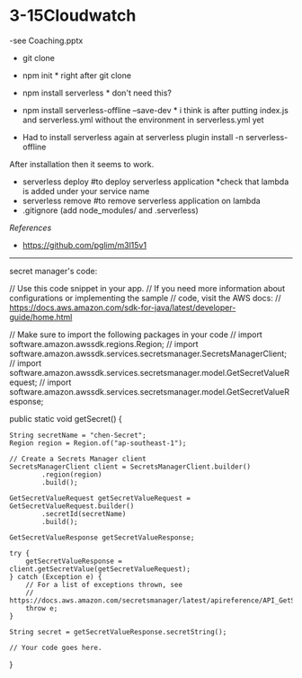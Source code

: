 # 3-15Cloudwatch


-see Coaching.pptx

- git clone
- npm init * right after git clone
- npm install serverless * don't need this?
- npm install serverless-offline –save-dev * i think is after putting index.js and serverless.yml without the environment in serverless.yml yet

- Had to install serverless again at serverless plugin install -n serverless-offline

After installation then it seems to work.

- serverless deploy #to deploy serverless application *check that lambda is added under your service name
- serverless remove #to remove serverless application on lambda
- .gitignore (add node_modules/ and .serverless)

_References_
- https://github.com/pglim/m3l15v1


--------------------------------------------

secret manager's code:

// Use this code snippet in your app.
// If you need more information about configurations or implementing the sample
// code, visit the AWS docs:
// https://docs.aws.amazon.com/sdk-for-java/latest/developer-guide/home.html

// Make sure to import the following packages in your code
// import software.amazon.awssdk.regions.Region;
// import software.amazon.awssdk.services.secretsmanager.SecretsManagerClient;
// import software.amazon.awssdk.services.secretsmanager.model.GetSecretValueRequest;
// import software.amazon.awssdk.services.secretsmanager.model.GetSecretValueResponse;	

public static void getSecret() {

    String secretName = "chen-Secret";
    Region region = Region.of("ap-southeast-1");

    // Create a Secrets Manager client
    SecretsManagerClient client = SecretsManagerClient.builder()
            .region(region)
            .build();

    GetSecretValueRequest getSecretValueRequest = GetSecretValueRequest.builder()
            .secretId(secretName)
            .build();

    GetSecretValueResponse getSecretValueResponse;

    try {
        getSecretValueResponse = client.getSecretValue(getSecretValueRequest);
    } catch (Exception e) {
        // For a list of exceptions thrown, see
        // https://docs.aws.amazon.com/secretsmanager/latest/apireference/API_GetSecretValue.html
        throw e;
    }

    String secret = getSecretValueResponse.secretString();

    // Your code goes here.
}
